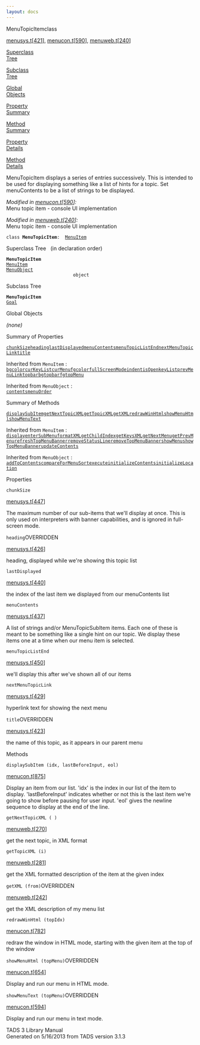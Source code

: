 ```yaml
---
layout: docs
---
```

<span class="title">MenuTopicItem</span><span class="type">class</span>

[menusys.t](../file/menusys.t.html)\[[421](../source/menusys.t.html#421)\],
[menucon.t](../file/menucon.t.html)\[[590](../source/menucon.t.html#590)\],
[menuweb.t](../file/menuweb.t.html)\[[240](../source/menuweb.t.html#240)\]

[Superclass  
Tree](#_SuperClassTree_)

[Subclass  
Tree](#_SubClassTree_)

[Global  
Objects](#_ObjectSummary_)

[Property  
Summary](#_PropSummary_)

[Method  
Summary](#_MethodSummary_)

[Property  
Details](#_Properties_)

[Method  
Details](#_Methods_)

<div class="fdesc">

MenuTopicItem displays a series of entries successively. This is
intended to be used for displaying something like a list of hints for a
topic. Set menuContents to be a list of strings to be displayed.

*Modified in
[menucon.t](../file/menucon.t.html)\[[590](../source/menucon.t.html#590)\]:*  
Menu topic item - console UI implementation

*Modified in
[menuweb.t](../file/menuweb.t.html)\[[240](../source/menuweb.t.html#240)\]:*  
Menu topic item - console UI implementation

`class `**`MenuTopicItem`**` :   `[`MenuItem`](../object/MenuItem.html)

</div>

<span id="_SuperClassTree_"></span>

<div class="mjhd">

<span class="hdln">Superclass Tree</span>   (in declaration order)

</div>

**`MenuTopicItem`**  
[`MenuItem`](../object/MenuItem.html)  
[`MenuObject`](../object/MenuObject.html)  
`                         object`  
<span id="_SubClassTree_"></span>

<div class="mjhd">

<span class="hdln">Subclass Tree</span>  

</div>

**`MenuTopicItem`**  
[`Goal`](../object/Goal.html)  
<span id="_ObjectSummary_"></span>

<div class="mjhd">

<span class="hdln">Global Objects</span>  

</div>

*(none)* <span id="_PropSummary_"></span>

<div class="mjhd">

<span class="hdln">Summary of Properties</span>  

</div>

[`chunkSize`](#chunkSize)[`heading`](#heading)[`lastDisplayed`](#lastDisplayed)[`menuContents`](#menuContents)[`menuTopicListEnd`](#menuTopicListEnd)[`nextMenuTopicLink`](#nextMenuTopicLink)[`title`](#title)

Inherited from `MenuItem` :  
[`bgcolor`](../object/MenuItem.html#bgcolor)[`curKeyList`](../object/MenuItem.html#curKeyList)[`curMenu`](../object/MenuItem.html#curMenu)[`fgcolor`](../object/MenuItem.html#fgcolor)[`fullScreenMode`](../object/MenuItem.html#fullScreenMode)[`indent`](../object/MenuItem.html#indent)[`isOpen`](../object/MenuItem.html#isOpen)[`keyList`](../object/MenuItem.html#keyList)[`prevMenuLink`](../object/MenuItem.html#prevMenuLink)[`topbarbg`](../object/MenuItem.html#topbarbg)[`topbarfg`](../object/MenuItem.html#topbarfg)[`topMenu`](../object/MenuItem.html#topMenu)

Inherited from `MenuObject` :  
[`contents`](../object/MenuObject.html#contents)[`menuOrder`](../object/MenuObject.html#menuOrder)

<span id="_MethodSummary_"></span>

<div class="mjhd">

<span class="hdln">Summary of Methods</span>  

</div>

[`displaySubItem`](#displaySubItem)[`getNextTopicXML`](#getNextTopicXML)[`getTopicXML`](#getTopicXML)[`getXML`](#getXML)[`redrawWinHtml`](#redrawWinHtml)[`showMenuHtml`](#showMenuHtml)[`showMenuText`](#showMenuText)

Inherited from `MenuItem` :  
[`display`](../object/MenuItem.html#display)[`enterSubMenu`](../object/MenuItem.html#enterSubMenu)[`formatXML`](../object/MenuItem.html#formatXML)[`getChildIndex`](../object/MenuItem.html#getChildIndex)[`getKeysXML`](../object/MenuItem.html#getKeysXML)[`getNextMenu`](../object/MenuItem.html#getNextMenu)[`getPrevMenu`](../object/MenuItem.html#getPrevMenu)[`refreshTopMenuBanner`](../object/MenuItem.html#refreshTopMenuBanner)[`removeStatusLine`](../object/MenuItem.html#removeStatusLine)[`removeTopMenuBanner`](../object/MenuItem.html#removeTopMenuBanner)[`showMenu`](../object/MenuItem.html#showMenu)[`showTopMenuBanner`](../object/MenuItem.html#showTopMenuBanner)[`updateContents`](../object/MenuItem.html#updateContents)

Inherited from `MenuObject` :  
[`addToContents`](../object/MenuObject.html#addToContents)[`compareForMenuSort`](../object/MenuObject.html#compareForMenuSort)[`execute`](../object/MenuObject.html#execute)[`initializeContents`](../object/MenuObject.html#initializeContents)[`initializeLocation`](../object/MenuObject.html#initializeLocation)

<span id="_Properties_"></span>

<div class="mjhd">

<span class="hdln">Properties</span>  

</div>

<span id="chunkSize"></span>

`chunkSize`

[menusys.t](../file/menusys.t.html)\[[447](../source/menusys.t.html#447)\]

<div class="desc">

The maximum number of our sub-items that we'll display at once. This is
only used on interpreters with banner capabilities, and is ignored in
full-screen mode.

</div>

<span id="heading"></span>

`heading`<span class="rem">OVERRIDDEN</span>

[menusys.t](../file/menusys.t.html)\[[426](../source/menusys.t.html#426)\]

<div class="desc">

heading, displayed while we're showing this topic list

</div>

<span id="lastDisplayed"></span>

`lastDisplayed`

[menusys.t](../file/menusys.t.html)\[[440](../source/menusys.t.html#440)\]

<div class="desc">

the index of the last item we displayed from our menuContents list

</div>

<span id="menuContents"></span>

`menuContents`

[menusys.t](../file/menusys.t.html)\[[437](../source/menusys.t.html#437)\]

<div class="desc">

A list of strings and/or MenuTopicSubItem items. Each one of these is
meant to be something like a single hint on our topic. We display these
items one at a time when our menu item is selected.

</div>

<span id="menuTopicListEnd"></span>

`menuTopicListEnd`

[menusys.t](../file/menusys.t.html)\[[450](../source/menusys.t.html#450)\]

<div class="desc">

we'll display this after we've shown all of our items

</div>

<span id="nextMenuTopicLink"></span>

`nextMenuTopicLink`

[menusys.t](../file/menusys.t.html)\[[429](../source/menusys.t.html#429)\]

<div class="desc">

hyperlink text for showing the next menu

</div>

<span id="title"></span>

`title`<span class="rem">OVERRIDDEN</span>

[menusys.t](../file/menusys.t.html)\[[423](../source/menusys.t.html#423)\]

<div class="desc">

the name of this topic, as it appears in our parent menu

</div>

<span id="_Methods_"></span>

<div class="mjhd">

<span class="hdln">Methods</span>  

</div>

<span id="displaySubItem"></span>

`displaySubItem (idx, lastBeforeInput, eol)`

[menucon.t](../file/menucon.t.html)\[[875](../source/menucon.t.html#875)\]

<div class="desc">

Display an item from our list. 'idx' is the index in our list of the
item to display. 'lastBeforeInput' indicates whether or not this is the
last item we're going to show before pausing for user input. 'eol' gives
the newline sequence to display at the end of the line.

</div>

<span id="getNextTopicXML"></span>

`getNextTopicXML ( )`

[menuweb.t](../file/menuweb.t.html)\[[270](../source/menuweb.t.html#270)\]

<div class="desc">

get the next topic, in XML format

</div>

<span id="getTopicXML"></span>

`getTopicXML (i)`

[menuweb.t](../file/menuweb.t.html)\[[281](../source/menuweb.t.html#281)\]

<div class="desc">

get the XML formatted description of the item at the given index

</div>

<span id="getXML"></span>

`getXML (from)`<span class="rem">OVERRIDDEN</span>

[menuweb.t](../file/menuweb.t.html)\[[242](../source/menuweb.t.html#242)\]

<div class="desc">

get the XML description of my menu list

</div>

<span id="redrawWinHtml"></span>

`redrawWinHtml (topIdx)`

[menucon.t](../file/menucon.t.html)\[[782](../source/menucon.t.html#782)\]

<div class="desc">

redraw the window in HTML mode, starting with the given item at the top
of the window

</div>

<span id="showMenuHtml"></span>

`showMenuHtml (topMenu)`<span class="rem">OVERRIDDEN</span>

[menucon.t](../file/menucon.t.html)\[[654](../source/menucon.t.html#654)\]

<div class="desc">

Display and run our menu in HTML mode.

</div>

<span id="showMenuText"></span>

`showMenuText (topMenu)`<span class="rem">OVERRIDDEN</span>

[menucon.t](../file/menucon.t.html)\[[594](../source/menucon.t.html#594)\]

<div class="desc">

Display and run our menu in text mode.

</div>

<div class="ftr">

TADS 3 Library Manual  
Generated on 5/16/2013 from TADS version 3.1.3

</div>
